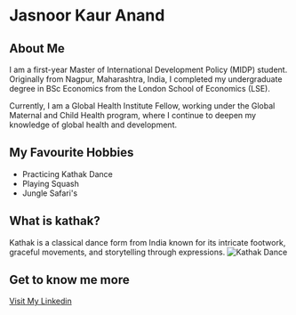 # Jasnoor Kaur Anand 

## About Me 
I am a first-year Master of International Development Policy (MIDP) student. Originally from Nagpur, Maharashtra, India, I completed my undergraduate degree in BSc Economics from the London School of Economics (LSE).

Currently, I am a Global Health Institute Fellow, working under the Global Maternal and Child Health program, where I continue to deepen my knowledge of global health and development.

## My Favourite Hobbies 
- Practicing Kathak Dance
- Playing Squash
- Jungle Safari's 

## What is kathak?
Kathak is a classical dance form from India known for its intricate footwork, graceful movements, and storytelling through expressions.
![Kathak Dance](https://images.app.goo.gl/sJrEtzgETvNwd1cE8)

## Get to know me more 
[Visit My Linkedin](https://www.linkedin.com/in/jasnoor-anand-3766a2209/)
